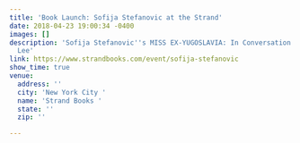 ```yaml
---
title: 'Book Launch: Sofija Stefanovic at the Strand'
date: 2018-04-23 19:00:34 -0400
images: []
description: 'Sofija Stefanovic''s MISS EX-YUGOSLAVIA: In Conversation with Min Jin
  Lee'
link: https://www.strandbooks.com/event/sofija-stefanovic
show_time: true
venue:
  address: ''
  city: 'New York City '
  name: 'Strand Books '
  state: ''
  zip: ''

---
```

